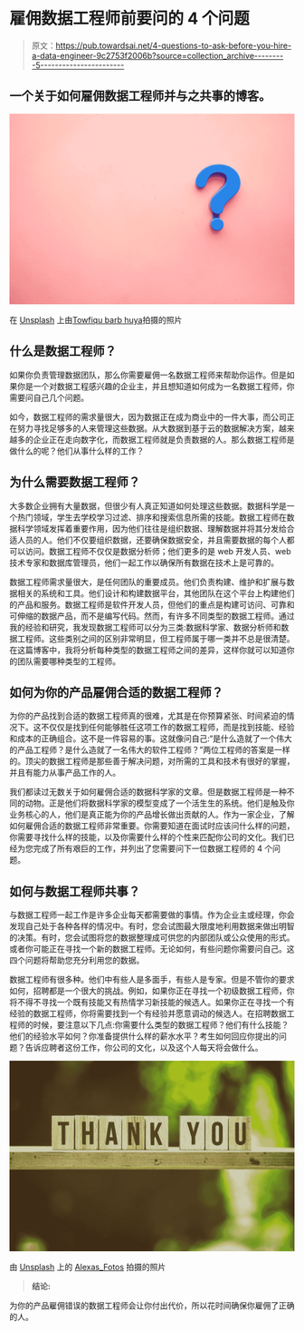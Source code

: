 # 雇佣数据工程师前要问的 4 个问题

> 原文：<https://pub.towardsai.net/4-questions-to-ask-before-you-hire-a-data-engineer-9c2753f2006b?source=collection_archive---------5----------------------->

## 一个关于如何雇佣数据工程师并与之共事的博客。

![](img/46c308af4e6f0ce45636d53dca74f2db.png)

在 [Unsplash](https://unsplash.com?utm_source=medium&utm_medium=referral) 上由[Towfiqu barb huya](https://unsplash.com/@towfiqu999999?utm_source=medium&utm_medium=referral)拍摄的照片

## 什么是数据工程师？

如果你负责管理数据团队，那么你需要雇佣一名数据工程师来帮助你运作。但是如果你是一个对数据工程感兴趣的企业主，并且想知道如何成为一名数据工程师，你需要问自己几个问题。

如今，数据工程师的需求量很大，因为数据正在成为商业中的一件大事，而公司正在努力寻找足够多的人来管理这些数据。从大数据到基于云的数据解决方案，越来越多的企业正在走向数字化，而数据工程师就是负责数据的人。那么数据工程师是做什么的呢？他们从事什么样的工作？

## 为什么需要数据工程师？

大多数企业拥有大量数据，但很少有人真正知道如何处理这些数据。数据科学是一个热门领域，学生去学校学习过滤、排序和搜索信息所需的技能。数据工程师在数据科学领域发挥着重要作用，因为他们往往是组织数据、理解数据并将其分发给合适人员的人。他们不仅要组织数据，还要确保数据安全，并且需要数据的每个人都可以访问。数据工程师不仅仅是数据分析师；他们更多的是 web 开发人员、web 技术专家和数据库管理员，他们一起工作以确保所有数据在技术上是可靠的。

数据工程师需求量很大，是任何团队的重要成员。他们负责构建、维护和扩展与数据相关的系统和工具。他们设计和构建数据平台，其他团队在这个平台上构建他们的产品和服务。数据工程师是软件开发人员，但他们的重点是构建可访问、可靠和可伸缩的数据产品，而不是编写代码。然而，有许多不同类型的数据工程师。通过我的经验和研究，我发现数据工程师可以分为三类:数据科学家、数据分析师和数据工程师。这些类别之间的区别非常明显，但工程师属于哪一类并不总是很清楚。在这篇博客中，我将分析每种类型的数据工程师之间的差异，这样你就可以知道你的团队需要哪种类型的工程师。

## 如何为你的产品雇佣合适的数据工程师？

为你的产品找到合适的数据工程师真的很难，尤其是在你预算紧张、时间紧迫的情况下。这不仅仅是找到任何能够胜任这项工作的数据工程师，而是找到技能、经验和成本的正确组合。这不是一件容易的事。这就像问自己:“是什么造就了一个伟大的产品工程师？是什么造就了一名伟大的软件工程师？”两位工程师的答案是一样的。顶尖的数据工程师是那些善于解决问题，对所需的工具和技术有很好的掌握，并且有能力从事产品工作的人。

我们都读过无数关于如何雇佣合适的数据科学家的文章。但是数据工程师是一种不同的动物。正是他们将数据科学家的模型变成了一个活生生的系统。他们是触及你业务核心的人，他们是真正能为你的产品增长做出贡献的人。作为一家企业，了解如何雇佣合适的数据工程师非常重要。你需要知道在面试时应该问什么样的问题，你需要寻找什么样的技能，以及你需要什么样的个性来匹配你公司的文化。我们已经为您完成了所有艰巨的工作，并列出了您需要问下一位数据工程师的 4 个问题。

## 如何与数据工程师共事？

与数据工程师一起工作是许多企业每天都需要做的事情。作为企业主或经理，你会发现自己处于各种各样的情况中。有时，您会试图最大限度地利用数据来做出明智的决策。有时，您会试图将您的数据整理成可供您的内部团队或公众使用的形式。或者你可能正在寻找一个新的数据工程师。无论如何，有些问题你需要问自己。这四个问题将帮助您充分利用您的数据。

数据工程师有很多种。他们中有些人是多面手，有些人是专家。但是不管你的要求如何，招聘都是一个很大的挑战。例如，如果你正在寻找一个初级数据工程师，你将不得不寻找一个既有技能又有热情学习新技能的候选人。如果你正在寻找一个有经验的数据工程师，你将需要找到一个有经验并愿意调动的候选人。在招聘数据工程师的时候，要注意以下几点:你需要什么类型的数据工程师？他们有什么技能？他们的经验水平如何？你准备提供什么样的薪水水平？考生如何回应你提出的问题？告诉应聘者这份工作，你公司的文化，以及这个人每天将会做什么。

![](img/158e03be43438bf14b8e8d3a2a116750.png)

由 [Unsplash](https://unsplash.com?utm_source=medium&utm_medium=referral) 上的 [Alexas_Fotos](https://unsplash.com/@alexas_fotos?utm_source=medium&utm_medium=referral) 拍摄的照片

> **结论:**

为你的产品雇佣错误的数据工程师会让你付出代价，所以花时间确保你雇佣了正确的人。